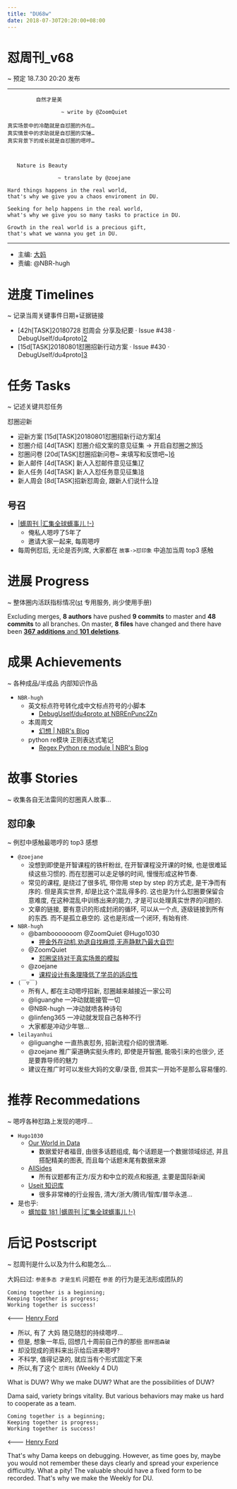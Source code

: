 ```yaml
---
title: "DU68w"
date: 2018-07-30T20:20:00+08:00
---
```


# 怼周刊\_v68
\~ 预定 18.7.30 20:20 发布

---- 


	         自然才是美
	
	                 ~ write by @ZoomQuiet
	
	真实场景中的冷酷就是自怼圈的外在…
	真实情景中的求助就是自怼圈的实锤…
	真实背景下的成长就是自怼圈的嗯哼…
	
	
	
	   Nature is Beauty
	
	                ~ translate by @zoejane
	
	Hard things happens in the real world,
	that's why we give you a chaos enviroment in DU.
	
	Seeking for help happens in the real world,
	what's why we give you so many tasks to practice in DU.
	
	Growth in the real world is a precious gift,
	that's what we wanna you get in DU.

---- 

- 主编: [大妈][1]
- 责编: @NBR-hugh


# 进度 Timelines
\~ 记录当周关键事件日期+证据链接

- [42h\[TASK]20180728 怼周会 分享及纪要 · Issue #438 · DebugUself/du4proto][2]
- [15d\[TASK]20180801怼圈招新行动方案 · Issue #430 · DebugUself/du4proto][3]


# 任务 Tasks
\~ 记述关键共怼任务

怼圈迎新

- 迎新方案 [15d\[TASK]20180801怼圈招新行动方案][4]
- 怼圈介绍 [4d\[TASK] 怼圈介绍文案的意见征集 -\> 开启自怼圈之旅][5]
- 怼圈问卷 [20d\[TASK]怼圈招新问卷\~ 来填写和反馈吧\~][6]
- 新人邮件 [4d\[TASK] 新人入怼邮件意见征集][7]
- 新人任务 [4d\[TASK] 新人入怼任务意见征集][8]
- 新人周会 [8d\[TASK]招新怼周会, 跟新人们说什么][9]



## 号召

- [|蠎周刊 |汇集全球蠎事儿 !-)][10]
	+ 俺私人嗯哼了5年了
	+ 邀请大家一起来, 每周嗯哼
- 每周例怼后, 无论是否列席, 大家都在 `故事->怼印象` 中追加当周 top3 感触



# 进展 Progress
\~ 整体圈内活跃指标情况([st][11] 专用服务, 尚少使用手册)

Excluding merges, **8 authors** have pushed **9 commits** to master and **48 commits** to all branches. On master, **8 files** have changed and there have been [**367** **additions** and **101** **deletions**][12].


# 成果 Achievements
\~ 各种成品/半成品 内部知识作品

- `NBR-hugh`
	+ 英文标点符号转化成中文标点符号的小脚本
		- [DebugUself/du4proto at NBREnPunc2Zn][13]
	- 本周周文
		- [幻想 | NBR's Blog][14]
	-  python re模块 正则表达式笔记
		- [Regex Python re module | NBR's Blog][15]


# 故事 Stories
\~ 收集各自无法雷同的怼圈真人故事...

## 怼印象
\~ 例怼中感触最嗯哼的 top3 感想

- `@zoejane`
	- 没想到即使是开智课程的铁杆粉丝, 在开智课程没开课的时候, 也是很难延续这些习惯的. 而在怼圈可以走足够的时间, 慢慢形成这种节奏.
	- 常见的课程, 是绕过了很多坑, 带你用 step by step 的方式走, 是干净而有序的. 但是真实世界, 却是比这个混乱得多的. 这也是为什么怼圈要保留合意难度, 在这种混乱中训练出来的能力, 才是可以处理真实世界的问题的.
	- 文章的链接, 要有意识的形成封闭的循环, 可以从一个点, 逐级链接到所有的东西. 而不是孤立悬空的. 这也是形成一个闭环, 有始有终.
- `NBR-hugh`
	+ @bambooooooom @ZoomQuiet @Hugo1030
		+ [押金外在动机,劝退自找麻烦,无声静默乃最大自罚!][16]
	+ @ZoomQuiet
		+  [怼圈坚持对于真实场景的模拟][17]
	+ @zoejane
		* [课程设计有条理降低了学员的适应性][18]
- `(￣▽￣)`
	+ 所有人, 都在主动嗯哼招新, 怼圈越来越接近一家公司
	+ @liguanghe 一冲动就能接管一切
	+ @NBR-hugh 一冲动就喷各种诗句
	+ @linfeng365 一冲动就发现自己各种不行
	+ 大家都是冲动少年银...
- `leilayanhui`
	+ @liguanghe 一直热衷怼务, 招新流程介绍的很清晰.
	+ @zoejane 推广渠道确实挺头疼的, 即使是开智圈, 能吸引来的也很少, 还是要靠导师的魅力
	+ 建议在推广时可以发些大妈的文章/录音, 但其实一开始不是那么容易懂的.


# 推荐 Recommedations
\~ 嗯哼各种怼路上发现的嗯哼...

- `Hugo1030`
	- [Our World in Data][19]
		- 数据爱好者福音, 由很多话题组成, 每个话题是一个数据领域综述, 并且搭配精美的图表, 而且每个话题末尾有数据来源
	- [AllSides][20]
		- 所有议题都有正方/反方和中立的观点和报道, 主要是国际新闻
	- [Useit 知识库][21]
		- 很多非常棒的行业报告, 清大/浙大/腾讯/智库/普华永道…
- 是也乎:
	+ [蠎加载 181 |蠎周刊 |汇集全球蠎事儿 !-)][22]

# 后记 Postscript
\~ 怼周刊是什么以及为什么和能怎么...

大妈曰过: `参差多态 才是生机`
问题在 `参差` 的行为是无法形成团队的

	Coming together is a beginning;
	Keeping together is progress;
	Working together is success!

\<--- [Henry Ford][23]

- 所以, 有了 大妈 随见随怼的持续嗯哼...
- 但是, 想象一年后, 回想几十周前自己作的那些 `图样图森破`
- 却没现成的资料来出示给后进来嗯哼?
- 不科学, 值得记录的, 就应当有个形式固定下来
- 所以,有了这个 `怼周刊` (Weekly 4 DU)

What is DUW?
Why we make DUW?
What are the possibilities of DUW?

Dama said, variety brings vitality.
But various behaviors may make us hard to cooperate as a team.

	Coming together is a beginning;
	Keeping together is progress;
	Working together is success!

\<--- [Henry Ford][24]

That's why Dama keeps on debugging.
However, as time goes by, maybe you would not remember these days clearly and spread your experience difficultly.
What a pity!
The valuable should have a fixed form to be recorded.
That's why we make the Weekly for DU.



[1]:	http://du.zoomquiet.io/2014-02/ac0-zq/
[2]:	https://github.com/DebugUself/du4proto/issues/438
[3]:	https://github.com/DebugUself/du4proto/issues/430
[4]:	https://github.com/DebugUself/du4proto/issues/430
[5]:	https://github.com/DebugUself/du4proto/issues/435
[6]:	https://github.com/DebugUself/du4proto/issues/425
[7]:	https://github.com/DebugUself/du4proto/issues/436
[8]:	https://github.com/DebugUself/du4proto/issues/437
[9]:	https://github.com/DebugUself/du4proto/issues/434
[10]:	http://weekly.pychina.org/archives.html
[11]:	https://github.com/DebugUself/du4proto/tree/DU_tools/st
[12]:	/DebugUself/du4proto/compare/master@%7B1532347356%7D...master
[13]:	https://github.com/DebugUself/du4proto/tree/NBREnPunc2Zn
[14]:	https://nbr-hugh.github.io/2018/07/27/2018-07-27-Fantasy/
[15]:	https://nbr-hugh.github.io/2018/07/29/2018-07-29-PythonRegex/
[16]:	https://debuguself.slack.com/archives/C4TUJT3P1/p1532792425000073
[17]:	https://debuguself.slack.com/archives/C4T5DDZHR/p1532788977000006?thread_ts=1532788032.000027&cid=C4T5DDZHR
[18]:	https://debuguself.slack.com/archives/C4TUJT3P1/p1532789440000051
[19]:	https://ourworldindata.org/
[20]:	https://www.allsides.com/unbiased-balanced-news
[21]:	http://www.useit.com.cn/
[22]:	http://weekly.pychina.org/importpython/importpython-181.html
[23]:	https://www.brainyquote.com/quotes/quotes/h/henryford121997.html
[24]:	https://www.brainyquote.com/quotes/quotes/h/henryford121997.html